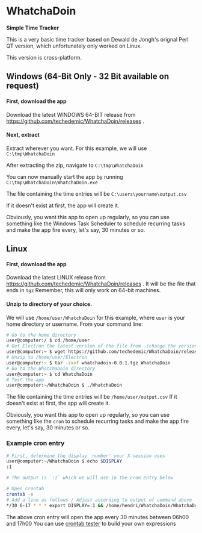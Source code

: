 # WhatchaDoin

**Simple Time Tracker**

This is a very basic time tracker based on Dewald de Jongh's orignal Perl QT version, which unfortunately only worked on Linux.

This version is cross-platform.

## Windows (64-Bit Only - 32 Bit available on request)

#### First, download the app

Download the latest WINDOWS 64-BIT release from https://github.com/techedemic/WhatchaDoin/releases .

#### Next, extract
Extract wherever you want. For this example, we will use `C:\tmp\WhatchaDoin`

After extracting the zip, navigate to `C:\tmp\WhatchaDoin`


You can now manually start the app by running `C:\tmp\WhatchaDoin\WhatchaDoin.exe`

The file containing the time entries will be `C:\users\yourname\output.csv`

If it doesn't exist at first, the app will create it.

Obviously, you want this app to open up regularly, so you can use something like the Windows Task Scheduler to schedule recurring tasks and make the app fire every, let's say, 30 minutes or so.


## Linux

#### First, download the app

Download the latest LINUX release from https://github.com/techedemic/WhatchaDoin/releases .
It will be the file that ends in `tgz`
Remember, this will only work on 64-bit machines.

#### Unzip to directory of your choice.
We will use `/home/user/WhatchaDoin` for this example, where `user` is your home directory or username.
From your command line:

```bash
# Go to the home directory
user@computer:/ $ cd /home/user
# Get Electron the latest version of the file from  (change the version if different)
user@computer:~ $ wget https://github.com/techedemic/WhatchaDoin/releases/download/0.0.1/whatchadoin-0.0.1.tgz
# Unzip to /home/user/Electron
user@computer:~ $ tar -zxvf whatchadoin-0.0.1.tgz WhatchaDoin
# Go to the WhatchaDoin directory
user@computer:~ $ cd WhatchaDoin
# Test the app
user@computer:~/WhatchaDoin $ ./WhatchaDoin
```

The file containing the time entries will be `/home/user/output.csv`
If it doesn't exist at first, the app will create it.

Obviously, you want this app to open up regularly, so you can use something like the `cron` to schedule recurring tasks and make the app fire every, let's say, 30 minutes or so.

### Example cron entry
```bash
# First, determine the display 'number' your X-session uses
user@computer:~/WhatchaDoin $ echo $DISPLAY
:1

# The output is `:1` which we will use in the cron entry below

# Open crontab
crontab -e
# Add a line as follows / Adjust according to output of command above
*/30 6-17 * * * export DISPLAY=:1 && /home/hendri/WhatchaDoin/WhatchaDoin > /dev/null
```
The above cron entry will open the app every 30 minutes between 06h00 and 17h00
You can use  [crontab tester](https://crontab.guru/#*/30_6-17_*_*_* ) to build your own expressions

